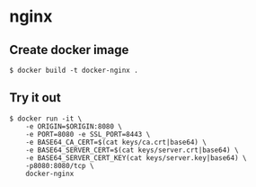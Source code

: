 # nginx

## Create docker image

    $ docker build -t docker-nginx .

## Try it out

    $ docker run -it \
        -e ORIGIN=$ORIGIN:8080 \
        -e PORT=8080 -e SSL_PORT=8443 \
        -e BASE64_CA_CERT=$(cat keys/ca.crt|base64) \
        -e BASE64_SERVER_CERT=$(cat keys/server.crt|base64) \
        -e BASE64_SERVER_CERT_KEY(cat keys/server.key|base64) \
        -p8080:8080/tcp \
        docker-nginx
